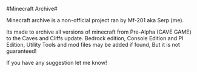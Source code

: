 #Minecraft Archive#

Minecraft archive is a non-official project ran by Mf-201 aka Serp (me).

Its made to archive all versions of minecraft from Pre-Alpha (CAVE GAME) to the Caves and Cliffs update.
Bedrock edition, Console Edition and PI Edition, Utility Tools and mod files may be added if found, But it is not guaranteed!

If you have any suggestion let me know!
